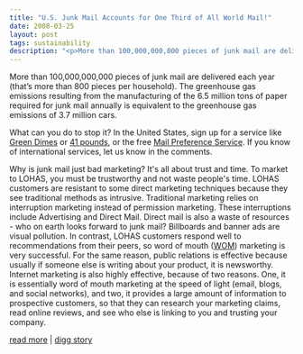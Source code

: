 ```yaml
---
title: "U.S. Junk Mail Accounts for One Third of All World Mail!"
date: 2008-03-25
layout: post
tags: sustainability
description: "<p>More than 100,000,000,000 pieces of junk mail are delivered each year (that’s more than 800 pieces per household). The greenhouse gas emissions resulting from the manufacturing of the 6.5 million tons of paper required for junk mail annually is equivalent to the greenhouse gas emissions of 3.7 million cars.</p>"
---
```

<p>More than 100,000,000,000 pieces of junk mail are delivered each year (that’s more than 800 pieces per household). The greenhouse gas emissions resulting from the manufacturing of the 6.5 million tons of paper required for junk mail annually is equivalent to the greenhouse gas emissions of 3.7 million cars.</p>

<p>What can you do to stop it? In the United States, sign up for a service like <a href="http://www.greendimes.com">Green Dimes</a> or <a href="http://www.41pounds.org/">41 pounds</a>, or the free <a href="http://www.mpsonline.org.uk/mpsr/">Mail Preference Service</a>. If you know of international services, let us know in the comments.</p>

<p>Why is junk mail just bad marketing? It's all about trust and time. To market to LOHAS, you must be trustworthy and not waste people's time. LOHAS customers are resistant to some direct marketing techniques because they see traditional methods as intrusive. Traditional marketing relies on interruption marketing instead of permission marketing. These interruptions include Advertising and Direct Mail. Direct mail is also a waste of resources - who on earth looks forward to junk mail? Billboards and banner ads are visual pollution. In contrast, LOHAS customers respond well to recommendations from their peers, so word of mouth (<a href="http://www.womma.org">WOM</a>) marketing is very successful. For the same reason, public relations is effective because usually if someone else is writing about your product, it is newsworthy. Internet marketing is also highly effective, because of two reasons. One, it is essentially word of mouth marketing at the speed of light (email, blogs, and social networks), and two, it provides a large amount of information to prospective customers, so that they can research your marketing claims, read online reviews, and see who else is linking to you and trusting your company.</p>

<p><a href="http://www.celsias.com/2008/03/21/sign-the-petition-to-stop-junk-mail/">read more</a> | <a href="http://www.digg.com/environment/U_S_Junk_Mail_Accounts_for_One_Third_of_All_World_Mail">digg story</a></p>
